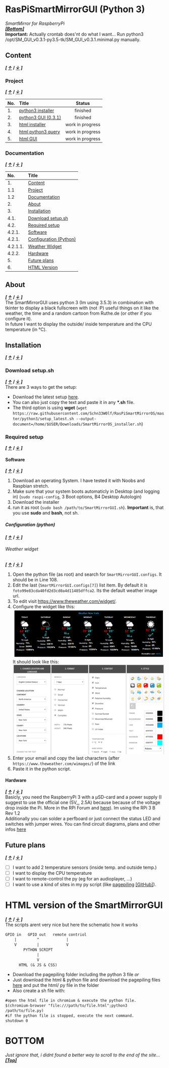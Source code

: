 # RasPiSmartMirrorGUI (Python 3)
_SmartMirror for RaspberryPi_<br>
[_**\[Bottom\]**_](#bottom)<br>
**Important:** Actually crontab does'nt do what I want... Run python3 /opt/SM_GUI_v0.3.1-py3.5-tk/SM_GUI_v0.3.1.minimal.py manually.
## Content
**_\[ [&uarr;](#top)_ / _[&darr;](#bottom) \]_**
### Project
**_\[ [&uarr;](#top)_ / _[&darr;](#bottom) \]_**

| No. | Title | Status |
| :--- | :--- | :---: |
| 1. | [python3 installer](python3/setup_latest.sh) | finished |
| 2. | [python3 GUI (0.3.1)](python3/SM_GUI_v0.3.1.minimal.py) | finished |
| 3. | [html installer]() | work in progress |
| 4. | [html python3 query]() | work in progress |
| 5. | [html GUI]() | work in progress |
### Documentation
**_\[ [&uarr;](#top)_ / _[&darr;](#bottom) \]_**

| No. | Title |
| :--- | :--- |
| 1. | [Content](#content) |
| 1.1 | [Project](#project) |
| 1.2 | [Documentation](#documentation) |
| 2. | [About](#about) |
| 3. | [Installation](#installation) |
| 4.1. | [Download setup.sh](#download-setupsh) |
| 4.2. | [Required setup](#required-setup) |
| 4.2.1. | [Software](#software) |
| 4.2.1. | [Configuration (Python)](#configuration-python) |
| 4.2.1.1. | [Weather Widget](#weather-widget) |
| 4.2.2. | [Hardware](#hardware) |
| 5. | [Future plans](#future-plans) |
| 6. | [HTML Version](#html-version-of-the-smartmirrorgui) |
## About
**_\[ [&uarr;](#top)_ / _[&darr;](#bottom) \]_**<br>
The SmartMirrorGUI uses python 3 (Im using 3.5.3) in combination with tkinter to display a black fullscreen with (not :P) useful things on it like the weather, the time and a random cartoon from Ruthe.de (or other if you configure it).<br>
In future I want to display the outside/ inside temperature and the CPU temperature (in °C).
## Installation
**_\[ [&uarr;](#top)_ / _[&darr;](#bottom) \]_**<br>
### Download setup.sh
**_\[ [&uarr;](#top)_ / _[&darr;](#bottom) \]_**<br>
There are 3 ways to get the setup:
- Download the latest setup [here](python3/setup_latest.sh).
- You can also just copy the text and paste it in any **\*.sh** file.
- The third option is using **wget** (`wget https://raw.githubusercontent.com/Schn33W0lf/RasPiSmartMirrorOS/master/python3/setup_latest.sh --output-document=/home/$USER/Downloads/SmartMirrorOS_installer.sh`)
### Required setup
**_\[ [&uarr;](#top)_ / _[&darr;](#bottom) \]_**<br>
#### Software
**_\[ [&uarr;](#top)_ / _[&darr;](#bottom) \]_**<br>
1. Download an operating System. I have tested it with Noobs and Raspbian stretch.
2. Make sure that your system boots automaticly in Desktop (and logging in) (`sudo raspi-config`, 3 Boot options, B4 Desktop Autologin)
3. Download the installer
4. run it as root (`sudo bash /path/to/SmartMirrorGUI.sh`). **Important** is, that you use **sudo** and **bash**, not sh.
##### Configuration (python)
**_\[ [&uarr;](#top)_ / _[&darr;](#bottom) \]_**<br>
###### Weather widget
**_\[ [&uarr;](#top)_ / _[&darr;](#bottom) \]_**<br>
1. Open the python file (as root) and search for `SmartMirrorGUI.configs`. It should be in Line 108.
2. Edit the last (`SmartMirrorGUI.configs[7]`) list item. By default it is `foto99e83cda40fd2d3cd0a4d11485dffca2`. Its the default weather image url.
3. To edit visit https://www.theweather.com/widget/.
4. Configure the widget like this:
[![demo](python3/examples/SmartMirror_weather_example.png)](python3/examples/SmartMirror_weather_example.png)<br>
It should look like this:
[![demo](python3/examples/SmartMirror_weather_example_config.png)](python3/examples/SmartMirror_weather_example_config.png)
5. Enter your email and copy the last characters (after `https://www.theweather.com/wimages/`) of the link
6. Paste it in the python script.
#### Hardware
**_\[ [&uarr;](#top)_ / _[&darr;](#bottom) \]_**<br>
Basicly, you need the RaspberryPi 3 with a µSD-card and a power supply (I suggest to use the official one (5V_, 2.5A) because because of the voltage drop inside the Pi. More in the RPi Forum and [here](https://www.raspberrypi.org/documentation/hardware/raspberrypi/power/README.md)). Im using the RPi 3 B Rev 1.2<br>
Additionally you can solder a perfboard or just connect the status LED and switches with jumper wires. You can find circuit diagrams, plans and other infos [here](hardware)
## Future plans
**_\[ [&uarr;](#top)_ / _[&darr;](#bottom) \]_**
- [ ] I want to add 2 temperature sensors (inside temp. and outside temp.)
- [ ] I want to display the CPU temperature
- [ ] I want to remote-control the py (eg for an audioplayer, ...)
- [ ] I want to use a kind of sites in my py script (like [pagepiling](https://alvarotrigo.com/pagePiling/) [\[GitHub\]](https://github.com/alvarotrigo/pagePiling.js)).
# HTML version of the SmartMirrorGUI
**_\[ [&uarr;](#top)_ / _[&darr;](#bottom) \]_**<br>
The scripts arent very nice but here the schematic how it works
```
GPIO in   GPIO out   remote contriol
    |         ^            |
    V         |            V
        PYTHON SCRIPT
              |
              V
      HTML (& JS & CSS)
```
- Download the pagepiling folder including the python 3 file _or_
- Just download the html & python file and download the pagepiling files [here](https://github.com/alvarotrigo/pagePiling.js) and put the html/ py file in the folder
- Also create a sh file with:
```
#open the html file in chromium & execute the python file.
$(chromium-browser "file:///path/to/file.html";python3 /path/to/file.py)
#if the python file is stopped, execute the next command.
shutdown 0
```
# BOTTOM
_Just ignore that, i didnt found a better way to scroll to the end of the site..._<br>
[_**\[Top\]**_](#top)
